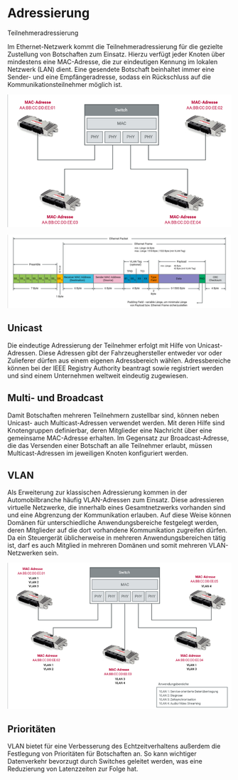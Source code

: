 # Adressierung

Teilnehmeradressierung

Im Ethernet-Netzwerk kommt die Teilnehmeradressierung für die gezielte Zustellung von Botschaften zum Einsatz. Hierzu verfügt jeder Knoten über mindestens eine MAC-Adresse, die zur eindeutigen Kennung im lokalen Netzwerk (LAN) dient. Eine gesendete Botschaft beinhaltet immer eine Sender- und eine Empfängeradresse, sodass ein Rückschluss auf die Kommunikationsteilnehmer möglich ist.

![1712318298889](/img/eth/1712317769475.png)

![1712318298889](/img/eth/1712317744832.png)

## Unicast

Die eindeutige Adressierung der Teilnehmer erfolgt mit Hilfe von Unicast-Adressen. Diese Adressen gibt der Fahrzeughersteller entweder vor oder Zulieferer dürfen aus einem eigenen Adressbereich wählen. Adressbereiche können bei der IEEE Registry Authority beantragt sowie registriert werden und sind einem Unternehmen weltweit eindeutig zugewiesen.

## Multi- und Broadcast

Damit Botschaften mehreren Teilnehmern zustellbar sind, können neben Unicast- auch Multicast-Adressen verwendet werden. Mit deren Hilfe sind Knotengruppen definierbar, deren Mitglieder eine Nachricht über eine gemeinsame MAC-Adresse erhalten. Im Gegensatz zur Broadcast-Adresse, die das Versenden einer Botschaft an alle Teilnehmer erlaubt, müssen Multicast-Adressen im jeweiligen Knoten konfiguriert werden.

## VLAN

Als Erweiterung zur klassischen Adressierung kommen in der Automobilbranche häufig VLAN-Adressen zum Einsatz. Diese adressieren virtuelle Netzwerke, die innerhalb eines Gesamtnetzwerks vorhanden sind und eine Abgrenzung der Kommunikation erlauben. Auf diese Weise können Domänen für unterschiedliche Anwendungsbereiche festgelegt werden, deren Mitglieder auf die dort vorhandene Kommunikation zugreifen dürfen. Da ein Steuergerät üblicherweise in mehreren Anwendungsbereichen tätig ist, darf es auch Mitglied in mehreren Domänen und somit mehreren VLAN-Netzwerken sein.

![1712318298889](/img/eth/1712317815931.png)

## Prioritäten

VLAN bietet für eine Verbesserung des Echtzeitverhaltens außerdem die Festlegung von Prioritäten für Botschaften an. So kann wichtiger Datenverkehr bevorzugt durch Switches geleitet werden, was eine Reduzierung von Latenzzeiten zur Folge hat.